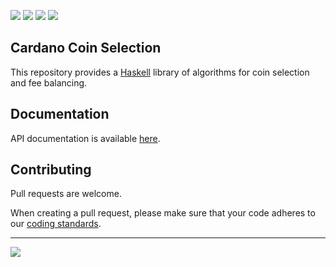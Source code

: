 <a href="https://hackage.haskell.org/package/cardano-coin-selection"><img src="https://img.shields.io/hackage/v/cardano-coin-selection?style=for-the-badge" /></a>
<a href="https://github.com/input-output-hk/cardano-coin-selection/releases"><img src="https://img.shields.io/github/v/release/input-output-hk/cardano-coin-selection?color=%239b59b6&label=RELEASE&sort=semver&style=for-the-badge"/></a>
<a href="https://travis-ci.org/input-output-hk/cardano-coin-selection"><img src="https://img.shields.io/travis/input-output-hk/cardano-coin-selection/master.svg?label=BUILD&style=for-the-badge"/></a>
<a href="https://input-output-hk.github.io/cardano-coin-selection/coverage/hpc_index.html"><img src="https://input-output-hk.github.io/cardano-coin-selection/coverage/badge.svg" /></a>

## Cardano Coin Selection

This repository provides a [Haskell](https://www.haskell.org/) library of
algorithms for coin selection and fee balancing.

## Documentation

API documentation is available [here](https://input-output-hk.github.io/cardano-coin-selection/haddock).

## Contributing

Pull requests are welcome.

When creating a pull request, please make sure that your code adheres to our
[coding standards](https://github.com/input-output-hk/adrestia/wiki/Coding-Standards).

<hr />

<a href="https://github.com/input-output-hk/cardano-coin-selection/blob/master/LICENSE"><img src="https://img.shields.io/github/license/input-output-hk/cardano-wallet.svg?style=for-the-badge" /></a>
